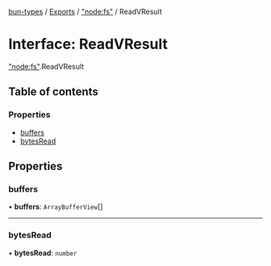 [bun-types](https://github.com/oven-sh/bun-types/blob/master/api-docs/README.md) / [Exports](https://github.com/oven-sh/bun-types/blob/master/api-docs/modules.md) / ["node:fs"](https://github.com/oven-sh/bun-types/blob/master/api-docs/modules/node_fs_.md) / ReadVResult

# Interface: ReadVResult

["node:fs"](https://github.com/oven-sh/bun-types/blob/master/api-docs/modules/node_fs_.md).ReadVResult

## Table of contents

### Properties

- [buffers](https://github.com/oven-sh/bun-types/blob/master/api-docs/interfaces/node_fs_.ReadVResult.md#buffers)
- [bytesRead](https://github.com/oven-sh/bun-types/blob/master/api-docs/interfaces/node_fs_.ReadVResult.md#bytesread)

## Properties

### buffers

• **buffers**: `ArrayBufferView`[]

___

### bytesRead

• **bytesRead**: `number`

